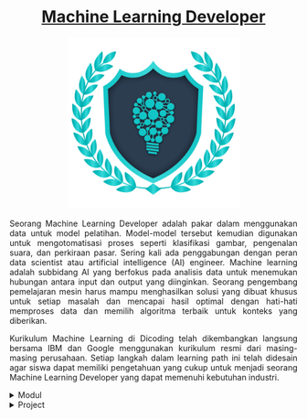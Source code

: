 [<h1 align="center">Machine Learning Developer</h1>](https://www.dicoding.com/learningpaths/30)

<p align="center">
  <img src="Assets/mldlogo.png" height="300">
</p>

<p align="justify">
Seorang Machine Learning Developer adalah pakar dalam menggunakan data untuk model pelatihan. Model-model tersebut kemudian digunakan untuk mengotomatisasi proses seperti klasifikasi gambar, pengenalan suara, dan perkiraan pasar. Sering kali ada penggabungan dengan peran data scientist atau artificial intelligence (AI) engineer. Machine learning adalah subbidang AI yang berfokus pada analisis data untuk menemukan hubungan antara input dan output yang diinginkan. Seorang pengembang pemelajaran mesin harus mampu menghasilkan solusi yang dibuat khusus untuk setiap masalah dan mencapai hasil optimal dengan hati-hati memproses data dan memilih algoritma terbaik untuk konteks yang diberikan.
</p>

<p align="justify">
Kurikulum Machine Learning di Dicoding telah dikembangkan langsung bersama IBM dan Google menggunakan kurikulum resmi dari masing-masing perusahaan. Setiap langkah dalam learning path ini telah didesain agar siswa dapat memiliki pengetahuan yang cukup untuk menjadi seorang Machine Learning Developer yang dapat memenuhi kebutuhan industri.
</p>

<details><summary>Modul</summary>
</br>
<details><summary>01. Belajar Dasar Visualisasi Data</summary>
</br>
<p align="center">
<img src="Assets/mld01.jpg" width="300">
</p>
<p align="justify">
Pelajari teknik dasar untuk representasi hasil secara visual sehingga dapat menceritakan dan mempresentasikan data secara efektif.
</p>

### Silabus

- **Pendahuluan** : Pengenalan tentang definisi visualisasi data, media visualisasi data, tools dalam visualisasi data, dan konteks data. (1 jam 39 menit)
Persiapan
- **Data Pra-Visualisasi** : Pengenalan tentang tools aplikasi spreadsheet menggunakan Google Sheets mulai dari navigasi hingga fungsi-fungsi yang bisa digunakan untuk mengolah data.
- **Transformasi Data ke Visual** : Cara untuk mengubah data menjadi bentuk grafik, kesalahan umum dalam visualisasi data, pentingnya dokumentasi data, bagaimana cara bercerita dengan data, dan praktek terbaik dalam visualisasi yang efektif seperti prinsip Gestalt, konsep Preattentive Attributes, dan konsep teori desain.
- **Penutup** : Bagaimana visualisasi data digunakan dalam dunia pemrograman sehingga terlihat jelas langkah berikutnya yang dapat ditempuh siswa.

</details>


<details><summary>02. Memulai Pemrograman Dengan Python</summary>
</br>
<p align="center">
<img src="Assets/mld02.jpg" width="300">
</p>
<p align="justify">
Belajar Python yang menjadi landasan penting berbagai tren industri seperti ilmu data, pemelajaran mesin, dan manajemen infrastruktur.
</p>

### Silabus

- **Pendahuluan** : Pengenalan mengenai bahasa Python dan cara instalasi-nya.
- **Dasar Python** : Menjelaskan mode operasi dan style guide penulisan pada Python.
- **Tipe Data pada Python** : Menjelaskan tipe data pada Python, seperti Number, String, List, dan Set.
- **Input/Output dan Operasi pada Python** : Menjelaskan mekanisme input/output pada Python, dan juga operasi pada Python seperti operasi pada list, manipulasi string, operator, operands, dan expression.
- **Style Guide pada Python** : Menjelaskan style guide pada Python, PEP8, formatting kode, statement gabungan, dan prinsip penamaan.
- **Control Flow** : Menjelaskan flow control pada Python, percabangan dan perulangan.
- **Penanganan Kesalahan** : Menjelaskan cara menangani kesalahan ketika terjadi kesalahan syntax atau pengecualian di Python.
- **Fungsi dan Method** : Menjelaskan fungsi dan method pada Python, argument, dan parameter.
- **Pemrograman Berorientasi Objek** : Menjelaskan pemrograman berorientasi objek pada Python seperti object, class, method, inheritance, dan implementation.
- **Unit Testing** : Memahami teknik pengujian program secara otomatis pada Python dengan unit testing beserta contoh implementasinya.
- **Library Populer** : Mempelajari beberapa library populer pada Python seperti String, OS, Pickle, JSON, Scrapper, Regex, dan Argument Parser.
</details>

<details><summary>03. Belajar Machine Learning untuk Pemula</summary>
</br>
<p align="center">
<img src="Assets/mld03.jpg" height="300">
</p>
<p align="justify">
Pelajari materi dasar pengembangan machine learning dan langkah menciptakan model machine learning pertamamu untuk memproses data.
</p>

### Silabus

- **Pengenalan Data** : Pengenalan ke machine learning dan teknik-teknik untuk pengolahan data, seperti data collecting, data cleaning, dan data processing.
- **Supervised dan Unsupervised Learning** : Memahami 2 jenis machine learning yaitu supervised dan unsupervised learning, dengan contoh model regresi linear dan decision tree.
- **Support Vector Machine (SVM)** : Menjelaskan tentang SVM, salah satu model machine learning yang populer. Di sini juga akan belajar tentang clustering dengan k-means.
- **Dasar-Dasar Machine Learning** : Menjelaskan tentang alur kerja (workflow) dari suatu proyek machine learning, dan juga menjelaskan overfitting, underfitting, dan model selection.
- **Neural Network** : Belajar mengenal dasar dari neural network. Akan diterangkan mengenai multi layer perceptron serta convolutional neural network dalam image classification.
- **TensorFlow** : Belajar tentang library TensorFlow, sebuah powerful library yang dipakai untuk mengembangkan project machine learning. (4 jam 5 menit)
</details>

<details><summary>04. Belajar Pengembangan Machine Learning</summary>
</br>
<p align="center">
<img src="Assets/mld04.jpg" height="300">
</p>
<p align="justify">
Pelajari implementasi machine learning pada industri mulai dari computer vision, natural language, serta deployment proyek machine learning.
</p>

### Silabus

- **Problem Framing** : Mempelajari bagaimana merumuskan solusi machine learning untuk suatu masalah.
- **Membuat dan Melatih Model Neural Network dengan Keras and TensorFlow** : Belajar mengembangkan model dengan format data berbeda, membuat plot akurasi dan loss dari model, penggunaan callback, TensorFlow dataset, dan batch loading.
- **Sistem Rekomendasi** : Mengenal teknik yang dipakai dalam sistem rekomendasi seperti collaborative dan content based filtering, serta sistem rekomendasi menggunakan jaringan saraf.
- **Natural Language Processing (NLP) dengan TensorFlow** : Belajar mengolah kata menggunakan TensorFlow.
- **Time Series** : Belajar mengembangkan model untuk prediksi data time series.
- **Reinforcement Learning** : Teknik melatih model berdasarkan teori hadiah dan hukuman, menggunakan Keras, game playing agent, serta algoritma minimax.
- **Deployment** : Menjelaskan bagaimana men-deploy model machine learning ke aplikasi website dan Android dengan menggunakan TensorFlow.

</details>

<details><summary>05. Machine Learning Terapan</summary>
</br>
<p align="center">
<img src="Assets/mld05.jpg" height="300">
</p>
<p align="justify">
Pelajari penerapan machine learning dengan real-world projects mulai dari predictive analytics, sentiment analysis, dan sistem rekomendasi.
</p>

### Silabus

- **Machine Learning System Design** : Mempelajari tahapan-tahapan dalam menyusun sistem machine learning dan memahami desain sistem machine learning.
- **Menyusun Proyek Machine Learning** : Mempelajari bagaimana tahapan dalam menyusun proyek machine learning, mampu mengomunikasikan dan memublikasikan proyek machine learning untuk membangun portofolio.
- **Studi Kasus Pertama terkait Predictive Analytics** : Mempelajari algoritma k-Nearest Neighbor, Random Forest, dan AdaBoost serta penerapannya untuk kasus predictive analytics.
- **Studi Kasus Kedua tentang Analisis Sentimen** : Mempelajari bagaimana membuat model analisis sentimen dengan teknik Deep Learning dan Support Vector Machine.
- **Studi Kasus Ketiga dengan topik Computer Vision** : Mempelajari teknik computer vision untuk pengenalan gambar dan deteksi objek pada gambar.
- **Studi Kasus Keempat mengenai Sistem Rekomendasi** : Mempelajari metode yang digunakan dalam Sistem Rekomendasi serta mampu membuat proyek Sistem Rekomendasi.
</details>
</br>
</details>



<details><summary>Project</summary>
</br>
<details><summary>01. Belajar Dasar Visualisasi Data</summary>
</details>

<details><summary>02. Memulai Pemrograman Dengan Python</summary>
</details>

<details><summary>03. Belajar Machine Learning untuk Pemula</summary>
  
- [**Proyek Akhir : Klasifikasi Gambar**](https://github.com/tonishndr/machine-learning-developer/blob/main/belajar-machine-learning-untuk-pemula/image_classification.ipynb)

</details>

<details><summary>04. Belajar Pengembangan Machine Learning</summary>
  
- [**Proyek Pertama : Membuat Model NLP dengan TensorFlow**](https://github.com/tonishndr/machine-learning-developer/blob/main/belajar-pengembangan-machine-learning/Proyek-Pertama-Membuat-Model-NLP-dengan-TensorFlow.ipynb)
- [**Proyek Kedua : Membuat Model Machine Learning dengan Data Time Series**](https://github.com/tonishndr/machine-learning-developer/blob/main/belajar-pengembangan-machine-learning/Proyek-Kedua-Membuat-Model-Machine-Learning-dengan-Data-Time-Series.ipynb)
- [**Proyek Akhir : Image Classification Model Deployment**](https://github.com/tonishndr/machine-learning-developer/blob/main/belajar-pengembangan-machine-learning/Proyek-Akhir-Image-Classification-Model-Deployment.ipynb)
  
</details>

<details><summary>05. Machine Learning Terapan</summary>
</details>
   
</details>

